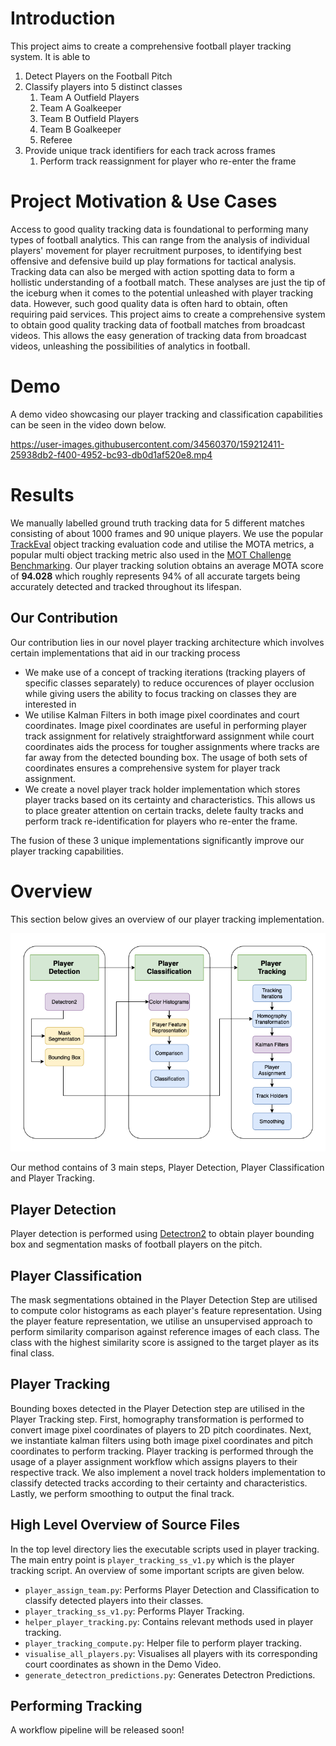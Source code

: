 # Introduction

This project aims to create a comprehensive football player tracking system. It is able to

1. Detect Players on the Football Pitch
2. Classify players into 5 distinct classes
   1. Team A Outfield Players
   2. Team A Goalkeeper
   3. Team B Outfield Players
   4. Team B Goalkeeper
   5. Referee
3. Provide unique track identifiers for each track across frames
   1. Perform track reassignment for player who re-enter the frame

# Project Motivation & Use Cases

Access to good quality tracking data is foundational to performing many types of football analytics. This can range from the analysis of individual players' movement for player recruitment purposes, to identifying best offensive and defensive build up play formations for tactical analysis. Tracking data can also be merged with action spotting data to form a hollistic understanding of a football match. These analyses are just the tip of the iceburg when it comes to the potential unleashed with player tracking data. However, such good quality data is often hard to obtain, often requiring paid services. This project aims to create a comprehensive system to obtain good quality tracking data of football matches from broadcast videos. This allows the easy generation of tracking data from broadcast videos, unleashing the possibilities of analytics in football.

# Demo

A demo video showcasing our player tracking and classification capabilities can be seen in the video down below.

https://user-images.githubusercontent.com/34560370/159212411-25938db2-f400-4952-bc93-db0d1af520e8.mp4

# Results

We manually labelled ground truth tracking data for 5 different matches consisting of about 1000 frames and 90 unique players. We use the popular [TrackEval](https://github.com/JonathonLuiten/TrackEval) object tracking evaluation code and utilise the MOTA metrics, a popular multi object tracking metric also used in the [MOT Challenge Benchmarking](https://motchallenge.net/results/MOT20/). Our player tracking solution obtains an average MOTA score of **94.028** which roughly represents 94% of all accurate targets being accurately detected and tracked throughout its lifespan.

## Our Contribution

Our contribution lies in our novel player tracking architecture which involves certain implementations that aid in our tracking process

- We make use of a concept of tracking iterations (tracking players of specific classes separately) to reduce occurences of player occlusion while giving users the ability to focus tracking on classes they are interested in
- We utilise Kalman Filters in both image pixel coordinates and court coordinates. Image pixel coordinates are useful in performing player track assignment for relatively straightforward assignment while court coordinates aids the process for tougher assignments where tracks are far away from the detected bounding box. The usage of both sets of coordinates ensures a comprehensive system for player track assignment.
- We create a novel player track holder implementation which stores player tracks based on its certainty and characteristics. This allows us to place greater attention on certain tracks, delete faulty tracks and perform track re-identification for players who re-enter the frame.

The fusion of these 3 unique implementations significantly improve our player tracking capabilities.

# Overview

This section below gives an overview of our player tracking implementation.

![alt text](./demo/overall-flow-chart.png)

Our method contains of 3 main steps, Player Detection, Player Classification and Player Tracking.

## Player Detection

Player detection is performed using [Detectron2](https://github.com/facebookresearch/detectron2) to obtain player bounding box and segmentation masks of football players on the pitch.

## Player Classification

The mask segmentations obtained in the Player Detection Step are utilised to compute color histograms as each player's feature representation. Using the player feature representation, we utilise an unsupervised approach to perform similarity comparison against reference images of each class. The class with the highest similarity score is assigned to the target player as its final class.

## Player Tracking

Bounding boxes detected in the Player Detection step are utilised in the Player Tracking step. First, homography transformation is performed to convert image pixel coordinates of players to 2D pitch coordinates. Next, we instantiate kalman filters using both image pixel coordinates and pitch coordinates to perform tracking. Player tracking is performed through the usage of a player assignment workflow which assigns players to their respective track. We also implement a novel track holders implementation to classify detected tracks according to their certainty and characteristics. Lastly, we perform smoothing to output the final track.

## High Level Overview of Source Files

In the top level directory lies the executable scripts used in player tracking. The main entry point is `player_tracking_ss_v1.py` which is the player tracking script. An overview of some important scripts are given below.

- `player_assign_team.py`: Performs Player Detection and Classification to classify detected players into their classes.
- `player_tracking_ss_v1.py`: Performs Player Tracking.
- `helper_player_tracking.py`: Contains relevant methods used in player tracking.
- `player_tracking_compute.py`: Helper file to perform player tracking.
- `visualise_all_players.py`: Visualises all players with its corresponding court coordinates as shown in the Demo Video.
- `generate_detectron_predictions.py`: Generates Detectron Predictions.

## Performing Tracking

A workflow pipeline will be released soon!
